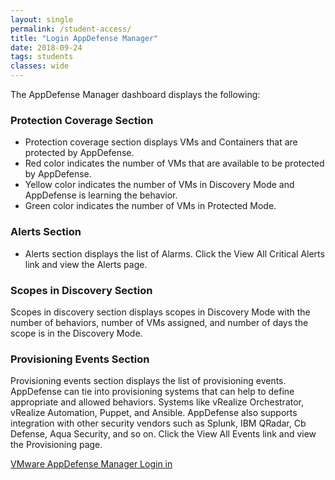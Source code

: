 ```yaml
---
layout: single
permalink: /student-access/
title: "Login AppDefense Manager"
date: 2018-09-24
tags: students
classes: wide
---
```


The AppDefense Manager dashboard displays the following: 

### Protection Coverage Section 

- Protection coverage section displays VMs and Containers that are protected by AppDefense.
- Red color indicates the number of VMs that are available to be protected by AppDefense.
- Yellow color indicates the number of VMs in Discovery Mode and AppDefense is learning the behavior.
- Green color indicates the number of VMs in Protected Mode.

### Alerts Section 
- Alerts section displays the list of Alarms. Click the View All Critical Alerts link and view the Alerts page.

### Scopes in Discovery Section 
Scopes in discovery section displays scopes in Discovery Mode with the number of behaviors, number of VMs assigned, and number of days the scope is in the Discovery Mode.

### Provisioning Events Section 
Provisioning events section displays the list of provisioning events. AppDefense can tie into provisioning systems that can help to define appropriate and allowed behaviors. Systems like vRealize Orchestrator, vRealize Automation, Puppet, and Ansible. AppDefense also supports integration with other security vendors such as Splunk, IBM QRadar, Cb Defense, Aqua Security, and so on. Click the View All Events link and view the Provisioning page.

[VMware AppDefense Manager Login in](https://appdefense.vmware.com/app/console/dashboard)
